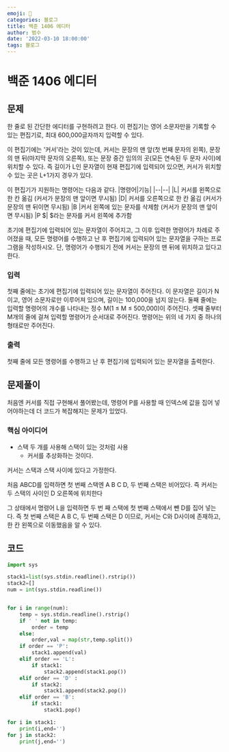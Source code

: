 ```yaml
---
emoji: 🏃
categories: 블로그
title: 백준 1406 에디터
author: 범수
date: '2022-03-10 18:00:00'
tags: 블로그
---
```

<!-- 
튜토리얼, 하우 투 가이드, 설명 ,레퍼런스 
https://documentation.divio.com/tutorials/
-->
# 백준  1406 에디터
## 문제
한 줄로 된 간단한 에디터를 구현하려고 한다. 이 편집기는 영어 소문자만을 기록할 수 있는 편집기로, 최대 600,000글자까지 입력할 수 있다.

이 편집기에는 '커서'라는 것이 있는데, 커서는 문장의 맨 앞(첫 번째 문자의 왼쪽), 문장의 맨 뒤(마지막 문자의 오른쪽), 또는 문장 중간 임의의 곳(모든 연속된 두 문자 사이)에 위치할 수 있다. 즉 길이가 L인 문자열이 현재 편집기에 입력되어 있으면, 커서가 위치할 수 있는 곳은 L+1가지 경우가 있다.

이 편집기가 지원하는 명령어는 다음과 같다.
|명령어|기능|
|--|--|
|L|	커서를 왼쪽으로 한 칸 옮김 (커서가 문장의 맨 앞이면 무시됨)
|D|	커서를 오른쪽으로 한 칸 옮김 (커서가 문장의 맨 뒤이면 무시됨)
|B	|커서 왼쪽에 있는 문자를 삭제함 (커서가 문장의 맨 앞이면 무시됨)
|P $|	$라는 문자를 커서 왼쪽에 추가함

초기에 편집기에 입력되어 있는 문자열이 주어지고, 그 이후 입력한 명령어가 차례로 주어졌을 때, 모든 명령어를 수행하고 난 후 편집기에 입력되어 있는 문자열을 구하는 프로그램을 작성하시오. 단, 명령어가 수행되기 전에 커서는 문장의 맨 뒤에 위치하고 있다고 한다.

### 입력
첫째 줄에는 초기에 편집기에 입력되어 있는 문자열이 주어진다. 
이 문자열은 길이가 N이고, 영어 소문자로만 이루어져 있으며, 길이는 100,000을 넘지 않는다. 
둘째 줄에는 입력할 명령어의 개수를 나타내는 정수 M(1 ≤ M ≤ 500,000)이 주어진다. 
셋째 줄부터 M개의 줄에 걸쳐 입력할 명령어가 순서대로 주어진다. 
명령어는 위의 네 가지 중 하나의 형태로만 주어진다.
### 출력
첫째 줄에 모든 명령어를 수행하고 난 후 편집기에 입력되어 있는 문자열을 출력한다.
## 문제풀이

처음엔 커서를 직접 구현해서 풀어봤는데, 명령어 P를 사용할 때 인덱스에 값을 집어 넣어야하는데 더 코드가 복잡해지는 문제가 있었다.

### 핵심 아이디어 

* 스택 두 개를 사용해 스택이 있는 것처럼 사용
  * 커서를 추상화하는 것이다.

커서는 스택과 스택 사이에 있다고 가정한다.

처음 ABCD를 입력하면 첫 번째 스택엔 A B C D, 두 번째 스택은 비어있다.
즉 커서는 두 스택의 사이인 D 오른쪽에 위치한다

그 상태에서 명령어 L을 입력하면 두 번 째 스택에 첫 번째 스택에서 뺀 D를 집어 넣는다.
즉 첫 번째 스택은 A B C, 두 번째 스택은 D 이므로, 커서는 C와 D사이에 존재하고, 한 칸 왼쪽으로 이동했음을 알 수 있다.

## 코드

```python
import sys

stack1=list(sys.stdin.readline().rstrip())
stack2=[]
num = int(sys.stdin.readline())


for i in range(num):
    temp = sys.stdin.readline().rstrip()
    if ' ' not in temp:
        order = temp
    else:
        order,val = map(str,temp.split())
    if order == 'P':
        stack1.append(val)
    elif order == 'L':
        if stack1:
            stack2.append(stack1.pop())
    elif order == 'D' :
        if stack2:
            stack1.append(stack2.pop())
    elif order == 'B':
        if stack1:
            stack1.pop()

for i in stack1:
    print(i,end='')
for j in stack2:
    print(j,end='')
```